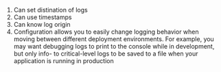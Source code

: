 1. Can set distination of logs
2. Can use timestamps
3. Can know log origin
4. Configuration allows you to easily change logging behavior when moving between different deployment environments. For example, you may want debugging logs to print to the console while in development, but only info- to critical-level logs to be saved to a file when your application is running in production

